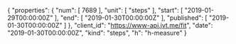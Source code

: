 {
  "properties": {
    "num": [
      7689
    ],
    "unit": [
      "steps"
    ],
    "start": [
      "2019-01-29T00:00:00Z"
    ],
    "end": [
      "2019-01-30T00:00:00Z"
    ],
    "published": [
      "2019-01-30T00:00:00Z"
    ]
  },
  "client_id": "https://www-api.jvt.me/fit",
  "date": "2019-01-30T00:00:00Z",
  "kind": "steps",
  "h": "h-measure"
}
